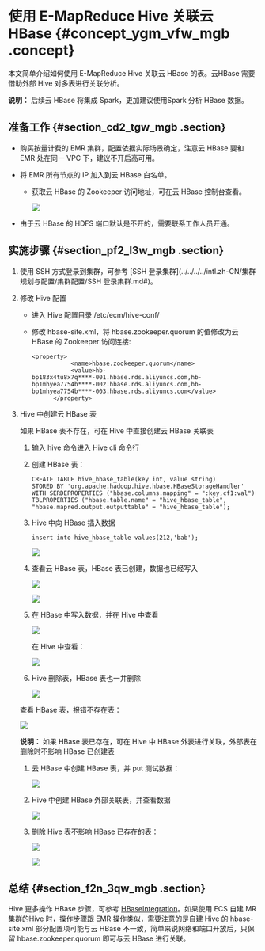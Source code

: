 # 使用 E-MapReduce Hive 关联云 HBase {#concept_ygm_vfw_mgb .concept}

本文简单介绍如何使用 E-MapReduce Hive 关联云 HBase 的表。云HBase 需要借助外部 Hive 对多表进行关联分析。

**说明：** 后续云 HBase 将集成 Spark，更加建议使用Spark 分析 HBase 数据。

## 准备工作 {#section_cd2_tgw_mgb .section}

-   购买按量计费的 EMR 集群，配置依据实际场景确定，注意云 HBase 要和 EMR 处在同一 VPC 下，建议不开启高可用。
-   将 EMR 所有节点的 IP 加入到云 HBase 白名单。
    -   获取云 HBase 的 Zookeeper 访问地址，可在云 HBase 控制台查看。

        ![](http://static-aliyun-doc.oss-cn-hangzhou.aliyuncs.com/assets/img/114385/156756827738367_zh-CN.png)

-   由于云 HBase 的 HDFS 端口默认是不开的，需要联系工作人员开通。

## 实施步骤 {#section_pf2_l3w_mgb .section}

1.  使用 SSH 方式登录到集群，可参考 [SSH 登录集群](../../../../intl.zh-CN/集群规划与配置/集群配置/SSH 登录集群.md#)。
2.  修改 Hive 配置
    -   进入 Hive 配置目录 /etc/ecm/hive-conf/
    -   修改 hbase-site.xml，将 hbase.zookeeper.quorum 的值修改为云 HBase 的 Zookeeper 访问连接:

        ``` {#codeblock_0sz_mjc_ndw}
        <property>
                   <name>hbase.zookeeper.quorum</name>
                   <value>hb-bp183x4tu8x7q****-001.hbase.rds.aliyuncs.com,hb-bp1mhyea7754b****-002.hbase.rds.aliyuncs.com,hb-bp1mhyea7754b****-003.hbase.rds.aliyuncs.com</value>
              </property>
        ```

3.  Hive 中创建云 HBase 表

    如果 HBase 表不存在，可在 Hive 中直接创建云 HBase 关联表

    1.  输入 hive 命令进入 Hive cli 命令行
    2.  创建 HBase 表：

        ``` {#codeblock_93s_fyt_s58}
        CREATE TABLE hive_hbase_table(key int, value string) 
        STORED BY 'org.apache.hadoop.hive.hbase.HBaseStorageHandler'
        WITH SERDEPROPERTIES ("hbase.columns.mapping" = ":key,cf1:val")
        TBLPROPERTIES ("hbase.table.name" = "hive_hbase_table", "hbase.mapred.output.outputtable" = "hive_hbase_table");
        ```

    3.  Hive 中向 HBase 插入数据

        ``` {#codeblock_sc9_flc_s8x}
        insert into hive_hbase_table values(212,'bab');
        ```

        ![](http://static-aliyun-doc.oss-cn-hangzhou.aliyuncs.com/assets/img/114385/156756827737681_zh-CN.png)

    4.  查看云 HBase 表，HBase 表已创建，数据也已经写入

        ![](http://static-aliyun-doc.oss-cn-hangzhou.aliyuncs.com/assets/img/114385/156756827737682_zh-CN.png)

        ![](http://static-aliyun-doc.oss-cn-hangzhou.aliyuncs.com/assets/img/114385/156756827737683_zh-CN.png)

    5.  在 HBase 中写入数据，并在 Hive 中查看

        ![](http://static-aliyun-doc.oss-cn-hangzhou.aliyuncs.com/assets/img/114385/156756827737684_zh-CN.png)

        在 Hive 中查看：

        ![](http://static-aliyun-doc.oss-cn-hangzhou.aliyuncs.com/assets/img/114385/156756827737685_zh-CN.png)

    6.  Hive 删除表，HBase 表也一并删除

        ![](http://static-aliyun-doc.oss-cn-hangzhou.aliyuncs.com/assets/img/114385/156756827737686_zh-CN.png)

    查看 HBase 表，报错不存在表：

    ![](http://static-aliyun-doc.oss-cn-hangzhou.aliyuncs.com/assets/img/114385/156756827837687_zh-CN.png)

    **说明：** 如果 HBase 表已存在，可在 Hive 中 HBase 外表进行关联，外部表在删除时不影响 HBase 已创建表

    1.  云 HBase 中创建 HBase 表，并 put 测试数据：

        ![](http://static-aliyun-doc.oss-cn-hangzhou.aliyuncs.com/assets/img/114385/156756827837688_zh-CN.png)

    2.  Hive 中创建 HBase 外部关联表，并查看数据

        ![](http://static-aliyun-doc.oss-cn-hangzhou.aliyuncs.com/assets/img/114385/156756827837689_zh-CN.png)

    3.  删除 Hive 表不影响 HBase 已存在的表：

        ![](http://static-aliyun-doc.oss-cn-hangzhou.aliyuncs.com/assets/img/114385/156756827837690_zh-CN.png)

        ![](http://static-aliyun-doc.oss-cn-hangzhou.aliyuncs.com/assets/img/114385/156756827837691_zh-CN.png)


## 总结 {#section_f2n_3qw_mgb .section}

Hive 更多操作 HBase 步骤，可参考 [HBaseIntegration](https://cwiki.apache.org/confluence/display/Hive/HBaseIntegration)。如果使用 ECS 自建 MR 集群的Hive 时，操作步骤跟 EMR 操作类似，需要注意的是自建 Hive 的 hbase-site.xml 部分配置项可能与云 HBase 不一致，简单来说网络和端口开放后，只保留 hbase.zookeeper.quorum 即可与云 HBase 进行关联。

